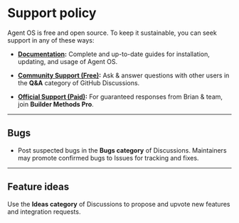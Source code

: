# Support policy

Agent OS is free and open source. To keep it sustainable, you can seek support in any of these ways:

- **[Documentation](https://buildermethods.com/agent-os):** Complete and up-to-date guides for installation, updating, and usage of Agent OS.

- **[Community Support (Free)](https://github.com/buildermethods/agent-os/discussions):** Ask & answer questions with other users in the **Q&A** category of GitHub Discussions.

- **[Official Support (Paid)](https://buildermethods.com/pro):** For guaranteed responses from Brian & team, join **Builder Methods Pro**.

---

## Bugs
- Post suspected bugs in the **Bugs category** of Discussions.  Maintainers may promote confirmed bugs to Issues for tracking and fixes.

---

## Feature ideas
Use the **Ideas category** of Discussions to propose and upvote new features and integration requests.
